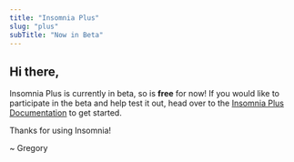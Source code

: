 ```yaml
---
title: "Insomnia Plus"
slug: "plus"
subTitle: "Now in Beta"
---
```


## Hi there,

Insomnia Plus is currently in beta, so is **free** for now! If you would like
to participate in the beta and help test it out, head over to the
[Insomnia Plus Documentation](/documentation/plus) to get started.

Thanks for using Insomnia!
      
~ Gregory

